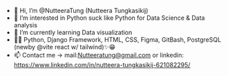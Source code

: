 - 👋 Hi, I’m @NutteeraTung (Nutteera Tungkasikij)
- 👀 I’m interested in Python suck like Python for Data Science & Data analysis
- 🌱 I’m currently learning Data visualization
- 👩‍🎓 Python, Django Framework, HTML, CSS, Figma, GitBash, PostgreSQL (newby @vite react w/ tailwind)✨😁
- 📫 Contact me -> mail:Nutteeratung@gmail.com or linkedin: https://www.linkedin.com/in/nutteera-tungkasikij-621082295/



<!---
NutteeraTung/NutteeraTung is a ✨ special ✨ repository because its `README.md` (this file) appears on your GitHub profile.
You can click the Preview link to take a look at your changes.
--->
